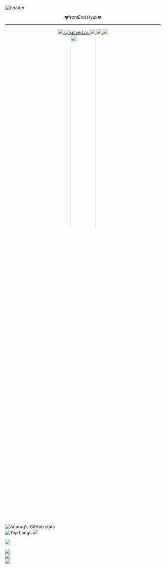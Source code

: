 ![header](https://capsule-render.vercel.app/api?type=waving&color=auto&height=200&section=header&&fontAlignY=40&text=React%20/%20JavaScript%20/%20TypeScript&fontSize=55)

<div align="center">
 
 <div float="left">
 🍀frontEnd Hyuk🍀
  
  <hr>
  
  <a href="https://suave-lilac-075.notion.site/fd0c2a204d8e4fd7b193800c20d5eda0?v=c62e2af146ed446a97b34c86c16d4835">
    <img src="https://img.shields.io/badge/Github Projects-000000?style=flat-square&logo=github&logoColor=white" />
  </a>
  
  <a href="https://solved.ac/whkakrkr">
    <img alt="solved.ac" src="http://mazassumnida.wtf/api/mini/generate_badge?boj=whkakrkr" />
  <a />
 
  <a href="https://velog.io/@seondal">
    <img src="https://img.shields.io/badge/seondal.log-3DDC84?style=flat-square&logo=Velog&logoColor=white"/>
  </a>
    
  <a href="https://whkakrkr.tistory.com">
    <img src="https://img.shields.io/badge/Seondalgorithm-E5511E?style=flat-square&logo=Tistory&logoColor=white"/>
  </a>
    
  <a href="https://suave-lilac-075.notion.site/Dalchive-ec0bc59746804968a085c2cf46151c80">
    <img src="https://img.shields.io/badge/Dalchive-ffffff?style=flat-square&logo=notion&logoColor=black"/>
  </a>
   </div>
  
 <img width="40%" class="img" src="https://github-readme-stats.vercel.app/api?username=Whyukim&theme=dark&show_icons=true" />
  

  
 
 
</div>

####

![Anurag's GitHub stats](https://github-readme-stats.vercel.app/api?username=Whyukim&theme=dark&show_icons=true)
<br />
![Top Langs](https://github-readme-stats.vercel.app/api/top-langs/?username=6810779s&layout=compact&theme=tokyonight)
<a href="https://velog.io/@seondal"><img src="https://img.shields.io/badge/Velog-3DDC84?style=flat-square&logo=Blogger&logoColor=white" /></a>


<a href="https://velog.io/@seondal"><img src="https://img.shields.io/badge/Velog-3DDC84?style=flat-square&logo=Blogger&logoColor=white"/></a>

<a href="https://velog.io/@hyukfr0nt" target="_blank"><img src="https://img.shields.io/badge/블로그-배경색?style=social&logo=Velog&logoColor=#000"/></a>
<br />
<a href="버튼을 눌렀을 때 이동할 링크" target="_blank"><img src="https://img.shields.io/badge/블로그-배경색?style=social&logo=Notion&logoColor=#000"/></a>
<br />
<a href="버튼을 눌렀을 때 이동할 링크" target="_blank"><img src="https://img.shields.io/badge/블로그-배경색?style=social&logo=Gmail&logoColor=#000"/></a>
